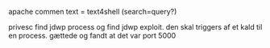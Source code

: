 apache commen text = text4shell (search=query?)

privesc find jdwp process og find jdwp exploit.
den skal triggers af et kald til en process. gættede og fandt at det var port 5000